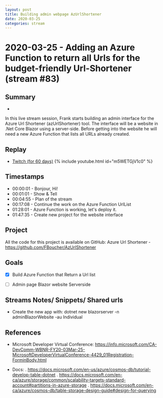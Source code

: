 ```yaml
---
layout: post
title: Building admin webpage AzUrlShortener
date: 2020-03-25
categories: stream
---
```



# 2020-03-25 - Adding an Azure Function to return all Urls for the budget-friendly Url-Shortener (stream #83) 

## Summary
-

In this live stream session, Frank starts building an admin interface for the Azure Url Shortener (azUrlShortener) tool. The interface will be a website in .Net Core Blazor using a server-side. Before getting into the website he will need a new Azure Function that lists all URLs already created.

## Replay


- [Twitch (for 60 days)](https://www.twitch.tv/videos/575027141)
{% include youtube.html id="m5WETGjV1c0" %}
<br/><!--more-->


## Timestamps


- 00:00:01 - Bonjour, Hi!
- 00:01:01 - Show & Tell
- 00:04:55 - Plan of the stream
- 00:17:08 - Continue the work on the Azure Function UrlList
- 01:28:01 - Azure Function is working, let's deploy it.
- 01:47:35 - Create new project for the website interface


Project
-------

All the code for this project is available on GitHub: Azure Url Shortener - https://github.com/FBoucher/AzUrlShortener


Goals
-----

- [X] Build Azure Function that Return a Url list
- [ ] Admin page Blazor website Serverside



Streams Notes/ Snippets/ Shared urls
-----------------------------------

- Create the new app with:
    dotnet new blazorserver -n adminBlazorWebsite -au Individual 


References
----------

- Microsoft Developer Virtual Conference: https://info.microsoft.com/CA-DevComm-WBNR-FY20-03Mar-25-MicrosoftDeveloperVirtualConference-4429_01Registration-ForminBody.html

- Docs: 
 . https://docs.microsoft.com/en-us/azure/cosmos-db/tutorial-develop-table-dotnet
 . https://docs.microsoft.com/en-ca/azure/storage/common/scalability-targets-standard-account#partitions-in-azure-storage
 . https://docs.microsoft.com/en-ca/azure/cosmos-db/table-storage-design-guide#design-for-querying
